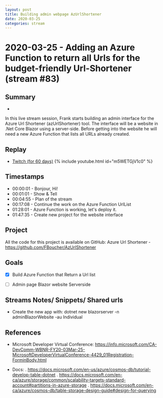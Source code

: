 ```yaml
---
layout: post
title: Building admin webpage AzUrlShortener
date: 2020-03-25
categories: stream
---
```



# 2020-03-25 - Adding an Azure Function to return all Urls for the budget-friendly Url-Shortener (stream #83) 

## Summary
-

In this live stream session, Frank starts building an admin interface for the Azure Url Shortener (azUrlShortener) tool. The interface will be a website in .Net Core Blazor using a server-side. Before getting into the website he will need a new Azure Function that lists all URLs already created.

## Replay


- [Twitch (for 60 days)](https://www.twitch.tv/videos/575027141)
{% include youtube.html id="m5WETGjV1c0" %}
<br/><!--more-->


## Timestamps


- 00:00:01 - Bonjour, Hi!
- 00:01:01 - Show & Tell
- 00:04:55 - Plan of the stream
- 00:17:08 - Continue the work on the Azure Function UrlList
- 01:28:01 - Azure Function is working, let's deploy it.
- 01:47:35 - Create new project for the website interface


Project
-------

All the code for this project is available on GitHub: Azure Url Shortener - https://github.com/FBoucher/AzUrlShortener


Goals
-----

- [X] Build Azure Function that Return a Url list
- [ ] Admin page Blazor website Serverside



Streams Notes/ Snippets/ Shared urls
-----------------------------------

- Create the new app with:
    dotnet new blazorserver -n adminBlazorWebsite -au Individual 


References
----------

- Microsoft Developer Virtual Conference: https://info.microsoft.com/CA-DevComm-WBNR-FY20-03Mar-25-MicrosoftDeveloperVirtualConference-4429_01Registration-ForminBody.html

- Docs: 
 . https://docs.microsoft.com/en-us/azure/cosmos-db/tutorial-develop-table-dotnet
 . https://docs.microsoft.com/en-ca/azure/storage/common/scalability-targets-standard-account#partitions-in-azure-storage
 . https://docs.microsoft.com/en-ca/azure/cosmos-db/table-storage-design-guide#design-for-querying
